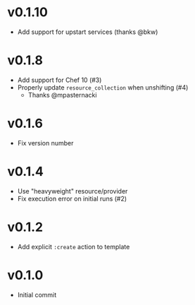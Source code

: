 # v0.1.10
* Add support for upstart services (thanks @bkw)

# v0.1.8
* Add support for Chef 10 (#3)
* Properly update `resource_collection` when unshifting (#4)
  * Thanks @mpasternacki

# v0.1.6
* Fix version number

# v0.1.4
* Use "heavyweight" resource/provider
* Fix execution error on initial runs (#2)

# v0.1.2
* Add explicit `:create` action to template

# v0.1.0
* Initial commit
